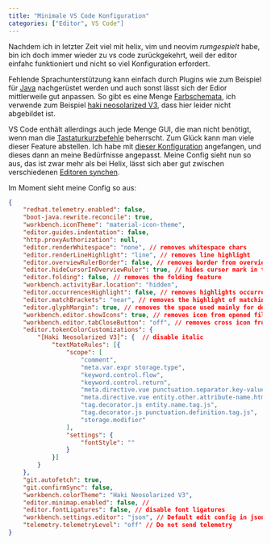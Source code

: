 ```yaml
---
title: "Minimale VS Code Konfiguration"
categories: ["Editor", VS Code"]
---
```

Nachdem ich in letzter Zeit viel mit helix, vim und neovim *rumgespielt* habe, bin ich doch immer wieder zu vs code zurückgekehrt, weil der editor einfahc funktioniert und nicht so viel Konfiguration erfordert.

Fehlende Sprachunterstützung kann einfach durch Plugins wie zum Beispiel für [Java](https://code.visualstudio.com/docs/languages/java) nachgerüstet werden und auch sonst lässt sich der Edior mittlerweile gut anpassen. So gibt es eine Menge [Farbschemata](https://vscodethemes.com/), ich verwende zum Beispiel [haki neosolarized V3](https://vscodethemes.com/e/mathstylish.tokyo-dark-themes/haki-neosolarized-v2?language=javascript), dass hier leider nicht abgebildet ist.

VS Code enthält allerdings auch jede Menge GUI, die man nicht benötigt, wenn man die [Tastaturkurzbefehle](https://code.visualstudio.com/docs/getstarted/keybindings) beherrscht. Zum Glück kann man viele dieser Feature abstellen. Ich habe mit [dieser Konfiguration](https://medium.com/@marciobarrios/minimal-user-interface-for-visual-studio-code-2ab849eb6d8e) angefangen, und dieses dann an meine Bedürfnisse angepasst. Meine Config sieht nun so aus, das ist zwar mehr als bei Helix, lässt sich aber gut zwischen verschiedenen [Editoren synchen](https://code.visualstudio.com/docs/editor/settings-sync). 

Im Moment sieht meine Config so aus: 

```json
{
    "redhat.telemetry.enabled": false,
    "boot-java.rewrite.reconcile": true,
    "workbench.iconTheme": "material-icon-theme",
    "editor.guides.indentation": false,
    "http.proxyAuthorization": null,
    "editor.renderWhitespace": "none", // removes whitespace chars
    "editor.renderLineHighlight": "line", // removes line highlight
    "editor.overviewRulerBorder": false, // removes border from overview ruler (located on the right, same position as the scrollbar)
    "editor.hideCursorInOverviewRuler": true, // hides cursor mark in the overview ruler
    "editor.folding": false, // removes the folding feature
    "workbench.activityBar.location": "hidden",
    "editor.occurrencesHighlight": false, // removes highlights occurrences (still works when you select a word)
    "editor.matchBrackets": "near", // removes the highlight of matching brackets (I use Subtle Match Brackets extension for this)
    "editor.glyphMargin": true, // removes the space used mainly for debugging indicators
    "workbench.editor.showIcons": true, // removes icon from opened files in tabs
    "workbench.editor.tabCloseButton": "off", // removes cross icon from tabs
    "editor.tokenColorCustomizations": {
        "[Haki Neosolarized V3]": {  // disable italic
            "textMateRules": [{
                "scope": [
                    "comment",
                    "meta.var.expr storage.type",
                    "keyword.control.flow",
                    "keyword.control.return",
                    "meta.directive.vue punctuation.separator.key-value.html",
                    "meta.directive.vue entity.other.attribute-name.html",
                    "tag.decorator.js entity.name.tag.js",
                    "tag.decorator.js punctuation.definition.tag.js",
                    "storage.modifier"
                ],
                "settings": {
                    "fontStyle": ""
                }
            }]
        }
    },
    "git.autofetch": true,
    "git.confirmSync": false,
    "workbench.colorTheme": "Haki Neosolarized V3",
    "editor.minimap.enabled": false, // 
    "editor.fontLigatures": false, // disable font ligatures
    "workbench.settings.editor": "json", // Default edit config in json Editor 
    "telemetry.telemetryLevel": "off" // Do not send telemetry
}
```
